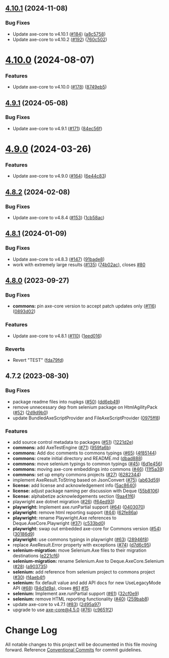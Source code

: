 ## [4.10.1](https://github.com/dequelabs/axe-core-nuget/compare/v4.10.0...v4.10.1) (2024-11-08)


### Bug Fixes

* Update axe-core to v4.10.1 ([#184](https://github.com/dequelabs/axe-core-nuget/issues/184)) ([a8c5758](https://github.com/dequelabs/axe-core-nuget/commit/a8c5758d840b21b9bffbba834f43648fcea4ad51))
* Update axe-core to v4.10.2 ([#192](https://github.com/dequelabs/axe-core-nuget/issues/192)) ([760c502](https://github.com/dequelabs/axe-core-nuget/commit/760c502ec7d035b8ac9da6b940c3775713b9fd04))



# [4.10.0](https://github.com/dequelabs/axe-core-nuget/compare/v4.9.1...v4.10.0) (2024-08-07)


### Features

* Update axe-core to v4.10.0 ([#178](https://github.com/dequelabs/axe-core-nuget/issues/178)) ([8749eb5](https://github.com/dequelabs/axe-core-nuget/commit/8749eb59fd8ebd2b9d1cc428787db479ae12346e))



## [4.9.1](https://github.com/dequelabs/axe-core-nuget/compare/v4.9.0...v4.9.1) (2024-05-08)


### Bug Fixes

* Update axe-core to v4.9.1 ([#171](https://github.com/dequelabs/axe-core-nuget/issues/171)) ([84ec56f](https://github.com/dequelabs/axe-core-nuget/commit/84ec56f47e256e46c1b35e7cfee0e36338a00de8))



# [4.9.0](https://github.com/dequelabs/axe-core-nuget/compare/v4.8.2...v4.9.0) (2024-03-26)


### Features

* Update axe-core to v4.9.0 ([#164](https://github.com/dequelabs/axe-core-nuget/issues/164)) ([6e44c83](https://github.com/dequelabs/axe-core-nuget/commit/6e44c830aa8639ec1063973927fd7fea7720e36f))



## [4.8.2](https://github.com/dequelabs/axe-core-nuget/compare/v4.8.1...v4.8.2) (2024-02-08)


### Bug Fixes

* Update axe-core to v4.8.4 ([#153](https://github.com/dequelabs/axe-core-nuget/issues/153)) ([1cb58ac](https://github.com/dequelabs/axe-core-nuget/commit/1cb58ac95b55b4847d070071ef0ba47af7590610))



## [4.8.1](https://github.com/dequelabs/axe-core-nuget/compare/v4.8.0...v4.8.1) (2024-01-09)


### Bug Fixes

* Update axe-core to v4.8.3 ([#147](https://github.com/dequelabs/axe-core-nuget/issues/147)) ([91bade8](https://github.com/dequelabs/axe-core-nuget/commit/91bade81f0af324d63e1abe52d84d0466ea13006))
* work with extremely large results ([#135](https://github.com/dequelabs/axe-core-nuget/issues/135)) ([74b02ac](https://github.com/dequelabs/axe-core-nuget/commit/74b02ac75c0b906152d9d70eee8f5f33a6bdb66a)), closes [#80](https://github.com/dequelabs/axe-core-nuget/issues/80)



## [4.8.0](https://github.com/dequelabs/axe-core-nuget/compare/v4.7.2...v4.8.0) (2023-09-27)


### Bug Fixes

* **commons:** pin axe-core version to accept patch updates only ([#116](https://github.com/dequelabs/axe-core-nuget/issues/116)) ([0893d02](https://github.com/dequelabs/axe-core-nuget/commit/0893d02ad88a97e7792424c56383e6516ebef50a))


### Features

* Update axe-core to v4.8.1 ([#110](https://github.com/dequelabs/axe-core-nuget/issues/110)) ([1eed016](https://github.com/dequelabs/axe-core-nuget/commit/1eed016be84badd1cf39ba7fbc4be6d81ae09280))


### Reverts

* Revert "TEST" ([fda79fd](https://github.com/dequelabs/axe-core-nuget/commit/fda79fd7c340830998ef840a8db82ad0adc8bd31))

## 4.7.2 (2023-08-30)


### Bug Fixes

* package readme files into nupkgs ([#50](https://github.com/dequelabs/axe-core-nuget/issues/50)) ([dd6eb49](https://github.com/dequelabs/axe-core-nuget/commit/dd6eb4983f76b3553efff0f4f80848fd39a025e4))
* remove unnecessary dep from selenium package on HtmlAgilityPack ([#52](https://github.com/dequelabs/axe-core-nuget/issues/52)) ([2d9d9b0](https://github.com/dequelabs/axe-core-nuget/commit/2d9d9b0eb1b28e5a0c4ace28060ca6556dc68f5b))
* update BundledAxeScriptProvider and FileAxeScriptProvider ([0975ff8](https://github.com/dequelabs/axe-core-nuget/commit/0975ff84bc8f0bef85b2f2e1dc0675313f7ac541))


### Features

* add source control metadata to packages ([#51](https://github.com/dequelabs/axe-core-nuget/issues/51)) ([1221d2e](https://github.com/dequelabs/axe-core-nuget/commit/1221d2ed8fc2d098a7678c394666899231aaf8da))
* **commons:** add AxeTestEngine ([#71](https://github.com/dequelabs/axe-core-nuget/issues/71)) ([959fa6b](https://github.com/dequelabs/axe-core-nuget/commit/959fa6b91e23790bd5a1c0e3bb9f0db98c417513))
* **commons:** Add doc comments to commons typings ([#65](https://github.com/dequelabs/axe-core-nuget/issues/65)) ([4f85144](https://github.com/dequelabs/axe-core-nuget/commit/4f851444647ce985757c9219f0e9dee5eccc6cd5))
* **commons:** create initial directory and README.md ([dbad888](https://github.com/dequelabs/axe-core-nuget/commit/dbad888bfa98785b9d725c3cc12cf8a0f265abcc))
* **commons:** move selenium typings to common typings ([#45](https://github.com/dequelabs/axe-core-nuget/issues/45)) ([6d1e456](https://github.com/dequelabs/axe-core-nuget/commit/6d1e45656b812a69676a5f3224a433c6839a1c15))
* **commons:** moving axe-core embeddings into commons ([#46](https://github.com/dequelabs/axe-core-nuget/issues/46)) ([11f5a39](https://github.com/dequelabs/axe-core-nuget/commit/11f5a39ace9ea6f4266c4519f1b2b82e987149de))
* **commons:** set up empty commons projects ([#27](https://github.com/dequelabs/axe-core-nuget/issues/27)) ([6282344](https://github.com/dequelabs/axe-core-nuget/commit/62823449308b4e15139c4620b29537b134300f30))
* implement AxeResult.ToString based on JsonConvert ([#75](https://github.com/dequelabs/axe-core-nuget/issues/75)) ([ab63d59](https://github.com/dequelabs/axe-core-nuget/commit/ab63d599f02d6a5b0535a8a4290e9d0a8c8482bd))
* **license:** add license and acknowledgement info ([5ac8640](https://github.com/dequelabs/axe-core-nuget/commit/5ac86408bed1524e78fff206cfb44be8e249bd20))
* **license:** adjust package naming per discussion with Deque ([55b8106](https://github.com/dequelabs/axe-core-nuget/commit/55b810606fa94a1e00bc750476211192a0834d70))
* **license:** alphabetize acknowledgements section ([9aa41f6](https://github.com/dequelabs/axe-core-nuget/commit/9aa41f6a36bb0f045a3eaae69e90d4e4fbec3444))
* playwright axe dotnet migration ([#26](https://github.com/dequelabs/axe-core-nuget/issues/26)) ([f64ed93](https://github.com/dequelabs/axe-core-nuget/commit/f64ed935b429070b7926db1254ec1fbbc74cfc34))
* **playwright:** Implement axe.runPartial support ([#64](https://github.com/dequelabs/axe-core-nuget/issues/64)) ([0403070](https://github.com/dequelabs/axe-core-nuget/commit/0403070ac021fd159d41773eb3ab26e66628d328))
* **playwright:** remove html reporting support ([#44](https://github.com/dequelabs/axe-core-nuget/issues/44)) ([62fe86a](https://github.com/dequelabs/axe-core-nuget/commit/62fe86a13b52433d133b611a315d3d69f87a0db6))
* **playwright:** rename Playwright.Axe references to Deque.AxeCore.Playwright ([#37](https://github.com/dequelabs/axe-core-nuget/issues/37)) ([c533bd0](https://github.com/dequelabs/axe-core-nuget/commit/c533bd0263beb00c020134dce638fd7c2cce4f64))
* **playwright:** swap out embedded axe-core for Commons version ([#54](https://github.com/dequelabs/axe-core-nuget/issues/54)) ([30186d9](https://github.com/dequelabs/axe-core-nuget/commit/30186d95afbc4152bbbc70d683e2651a31f95dfd))
* **playwright:** use commons typings in playwright ([#63](https://github.com/dequelabs/axe-core-nuget/issues/63)) ([28946f8](https://github.com/dequelabs/axe-core-nuget/commit/28946f8df39da8cb106e9ceba176dca5f337d33f))
* replace AxeResult.Error property with exceptions ([#74](https://github.com/dequelabs/axe-core-nuget/issues/74)) ([d7d6c95](https://github.com/dequelabs/axe-core-nuget/commit/d7d6c957bb94208c79e4d9c4562c3dd5235012f2))
* **selenium-migration:** move Selenium.Axe files to their migration destinations ([e221cf6](https://github.com/dequelabs/axe-core-nuget/commit/e221cf6b3cab0710abe90fa0a59ec8d76e2fb274))
* **selenium-migration:** rename Selenium.Axe to Deque.AxeCore.Selenium ([#28](https://github.com/dequelabs/axe-core-nuget/issues/28)) ([a903735](https://github.com/dequelabs/axe-core-nuget/commit/a903735185139ff585cea218b12a19be4598e3cc))
* **selenium:** add reference from selenium project to commons project ([#30](https://github.com/dequelabs/axe-core-nuget/issues/30)) ([f4aeb4f](https://github.com/dequelabs/axe-core-nuget/commit/f4aeb4fa83661e5a5b612abb25997c379919bbde))
* **selenium:** fix default value and add API docs for new UseLegacyMode API ([#68](https://github.com/dequelabs/axe-core-nuget/issues/68)) ([94d1d9a](https://github.com/dequelabs/axe-core-nuget/commit/94d1d9a3806cf166af5c79000c57ce53a378177a)), closes [#61](https://github.com/dequelabs/axe-core-nuget/issues/61) [#15](https://github.com/dequelabs/axe-core-nuget/issues/15)
* **selenium:** Implement axe.runPartial support ([#61](https://github.com/dequelabs/axe-core-nuget/issues/61)) ([32cf0e9](https://github.com/dequelabs/axe-core-nuget/commit/32cf0e919ee14837bd89074827cabe9824fc7b76))
* **selenium:** remove HTML reporting functionality ([#40](https://github.com/dequelabs/axe-core-nuget/issues/40)) ([259bab8](https://github.com/dequelabs/axe-core-nuget/commit/259bab872c86eabedcf3a04f5bfcf764bf38d00e))
* update axe-core to v4.7.1 ([#83](https://github.com/dequelabs/axe-core-nuget/issues/83)) ([2d95a97](https://github.com/dequelabs/axe-core-nuget/commit/2d95a97ac62d42a9a0b4617bbaa1c3c92aa3d5e9))
* upgrade to use axe-core@4.5.0 ([#76](https://github.com/dequelabs/axe-core-nuget/issues/76)) ([c9651f2](https://github.com/dequelabs/axe-core-nuget/commit/c9651f2c2284967c64d2f28e460b5181d0af5c6d))

# Change Log

All notable changes to this project will be documented in this file moving forward. Reference [Conventional Commits](https://conventionalcommits.org/) for commit guidelines. 